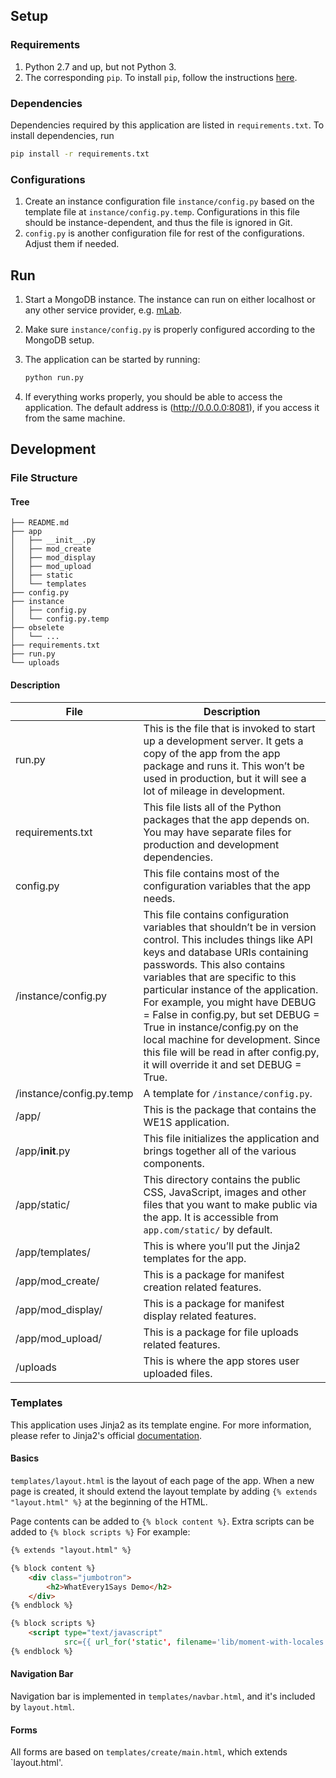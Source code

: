 ## Setup

### Requirements
1. Python 2.7 and up, but not Python 3.
2. The corresponding `pip`. To install `pip`, follow the instructions [here](https://pip.pypa.io/en/stable/installing/).


### Dependencies
Dependencies required by this application are listed in `requirements.txt`. To install dependencies, run 

```bash
pip install -r requirements.txt
```


### Configurations
1. Create an instance configuration file `instance/config.py` based on the template file at `instance/config.py.temp`. 
Configurations in this file should be instance-dependent, and thus the file is ignored in Git. 
2. `config.py` is another configuration file for rest of the configurations. Adjust them if needed.


## Run
1. Start a MongoDB instance. The instance can run on either localhost or any other service provider, e.g. [mLab](https://mlab.com).
2. Make sure `instance/config.py` is properly configured according to the MongoDB setup.
3. The application can be started by running:

    ```bash
    python run.py
    ```

4. If everything works properly, you should be able to access the application. The default address is (http://0.0.0.0:8081), 
if you access it from the same machine.


## Development


### File Structure


#### Tree
```
├── README.md
├── app
│   ├── __init__.py
│   ├── mod_create
│   ├── mod_display
│   ├── mod_upload
│   ├── static
│   └── templates
├── config.py
├── instance
│   ├── config.py
│   └── config.py.temp
├── obselete
│   └── ...
├── requirements.txt
├── run.py
└── uploads

```


#### Description

File | Description
--- | ---
run.py | This is the file that is invoked to start up a development server. It gets a copy of the app from the app package and runs it. This won’t be used in production, but it will see a lot of mileage in development.
requirements.txt | This file lists all of the Python packages that the app depends on. You may have separate files for production and development dependencies.
config.py | This file contains most of the configuration variables that the app needs.
/instance/config.py | This file contains configuration variables that shouldn’t be in version control. This includes things like API keys and database URIs containing passwords. This also contains variables that are specific to this particular instance of the application. For example, you might have DEBUG = False in config.py, but set DEBUG = True in instance/config.py on the local machine for development. Since this file will be read in after config.py, it will override it and set DEBUG = True.
/instance/config.py.temp | A template for `/instance/config.py`.
/app/ | This is the package that contains the WE1S application.
/app/__init__.py | This file initializes the application and brings together all of the various components.
/app/static/ | This directory contains the public CSS, JavaScript, images and other files that you want to make public via the app. It is accessible from `app.com/static/` by default.
/app/templates/ | This is where you’ll put the Jinja2 templates for the app.
/app/mod_create/ | This is a package for manifest creation related features.
/app/mod_display/ | This is a package for manifest display related features.
/app/mod_upload/ | This is a package for file uploads related features.
/uploads | This is where the app stores user uploaded files.


### Templates
This application uses Jinja2 as its template engine. For more information, please refer to Jinja2's official [documentation](http://jinja.pocoo.org/docs/dev/).

#### Basics
`templates/layout.html` is the layout of each page of the app. When a new page is created, it should extend the layout template by adding `{% extends "layout.html" %}` at the beginning of the HTML. 

Page contents can be added to `{% block content %}`. Extra scripts can be added to `{% block scripts %}` For example:


```html
{% extends "layout.html" %}

{% block content %}
    <div class="jumbotron">
        <h2>WhatEvery1Says Demo</h2>
    </div>
{% endblock %}

{% block scripts %}
    <script type="text/javascript"
            src={{ url_for('static', filename='lib/moment-with-locales.min.js') }}></script>
{% endblock %} 
```


#### Navigation Bar
Navigation bar is implemented in `templates/navbar.html`, and it's included by `layout.html`. 


#### Forms
All forms are based on `templates/create/main.html`, which extends `layout.html'. 